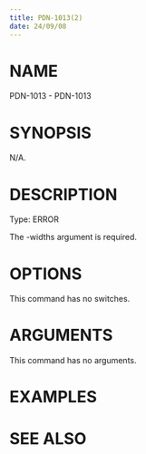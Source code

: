```yaml
---
title: PDN-1013(2)
date: 24/09/08
---
```


# NAME

PDN-1013 - PDN-1013

# SYNOPSIS

N/A.

# DESCRIPTION

Type: ERROR

The -widths argument is required.

# OPTIONS

This command has no switches.

# ARGUMENTS

This command has no arguments.

# EXAMPLES

# SEE ALSO
